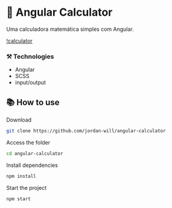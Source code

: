 # 🧮 Angular Calculator

Uma calculadora matemática simples com Angular.

[!calculator](./screen/calculator.gif)

### ⚒️ Technologies
- Angular
- SCSS
- input/output

## 📚 How to use
Download
```bash
git clone https://github.com/jordan-will/angular-calculator
```
Access the folder
```bash
cd angular-calculator
```
Install dependencies
```bash
npm install
```
Start the project
```bash
npm start
```
